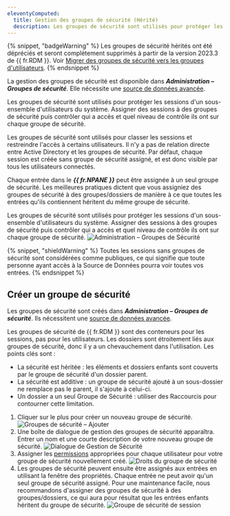 ```yaml
---
eleventyComputed:
  title: Gestion des groupes de sécurité (Hérité)
  description: Les groupes de sécurité sont utilisés pour protéger les sessions d'un sous-ensemble d'utilisateurs du système.
---
```

{% snippet, "badgeWarning" %}
Les groupes de sécurité hérités ont été dépréciés et seront complètement supprimés à partir de la version 2023.3 de {{ fr.RDM }}. Voir [Migrer des groupes de sécurité vers les groupes d'utilisateurs](/rdm/mac/kb/rdm-windows/how-to-articles/migration-security-groups-user-groups/).
{% endsnippet %}

La gestion des groupes de sécurité est disponible dans ***Administration – Groupes de sécurité***. Elle nécessite une [source de données avancée](/rdm/mac/data-sources/data-sources-types/advanced-data-sources/).

Les groupes de sécurité sont utilisés pour protéger les sessions d'un sous-ensemble d'utilisateurs du système. Assigner des sessions à des groupes de sécurité puis contrôler qui a accès et quel niveau de contrôle ils ont sur chaque groupe de sécurité.

Les groupes de sécurité sont utilisés pour classer les sessions et restreindre l'accès à certains utilisateurs. Il n'y a pas de relation directe entre Active Directory et les groupes de sécurité. Par défaut, chaque session est créée sans groupe de sécurité assigné, et est donc visible par tous les utilisateurs connectés.

Chaque entrée dans le ***{{ fr.NPANE }}*** peut être assignée à un seul groupe de sécurité. Les meilleures pratiques dictent que vous assigniez des groupes de sécurité à des groupes/dossiers de manière à ce que toutes les entrées qu'ils contiennent héritent du même groupe de sécurité.

Les groupes de sécurité sont utilisés pour protéger les sessions d'un sous-ensemble d'utilisateurs du système. Assigner des sessions à des groupes de sécurité puis contrôler qui a accès et quel niveau de contrôle ils ont sur chaque groupe de sécurité.
![Administration – Groupes de Sécurité](https://cdnweb.devolutions.net/docs/docs_en_rdm_mac_clip10392.png)

{% snippet, "shieldWarning" %}
Toutes les sessions sans groupes de sécurité sont considérées comme publiques, ce qui signifie que toute personne ayant accès à la Source de Données pourra voir toutes vos entrées.
{% endsnippet %}

## Créer un groupe de sécurité

Les groupes de sécurité sont créés dans ***Administration – Groupes de sécurité***. Ils nécessitent une [source de données avancée](/rdm/mac/data-sources/data-sources-types/advanced-data-sources/).

Les groupes de sécurité de {{ fr.RDM }} sont des conteneurs pour les sessions, pas pour les utilisateurs. Les dossiers sont étroitement liés aux groupes de sécurité, donc il y a un chevauchement dans l'utilisation. Les points clés sont :

* La sécurité est héritée : les éléments et dossiers enfants sont couverts par le groupe de sécurité d'un dossier parent.
* La sécurité est additive : un groupe de sécurité ajouté à un sous-dossier ne remplace pas le parent, il s'ajoute à celui-ci.
* Un dossier a un seul Groupe de Sécurité : utiliser des Raccourcis pour contourner cette limitation.

1. Cliquer sur le plus pour créer un nouveau groupe de sécurité.
![Groupes de sécurité – Ajouter](https://cdnweb.devolutions.net/docs/docs_en_rdm_mac_clip10393.png)
1. Une boîte de dialogue de gestion des groupes de sécurité apparaîtra. Entrer un nom et une courte description de votre nouveau groupe de sécurité.
![Dialogue de Gestion de Sécurité](https://cdnweb.devolutions.net/docs/docs_en_rdm_mac_clip10394.png)
1. Assigner les [permissions](/rdm/mac/commands/administration/user-management/permissions/) appropriées pour chaque utilisateur pour votre groupe de sécurité nouvellement créé.
![Droits du groupe de sécurité](https://cdnweb.devolutions.net/docs/docs_en_rdm_mac_clip10395.png)
1. Les groupes de sécurité peuvent ensuite être assignés aux entrées en utilisant la fenêtre des propriétés. Chaque entrée ne peut avoir qu'un seul groupe de sécurité assigné. Pour une maintenance facile, nous recommandons d'assigner des groupes de sécurité à des groupes/dossiers, ce qui aura pour résultat que les entrées enfants héritent du groupe de sécurité.
![Groupe de sécurité de session](https://cdnweb.devolutions.net/docs/docs_en_rdm_mac_clip10445.png)

